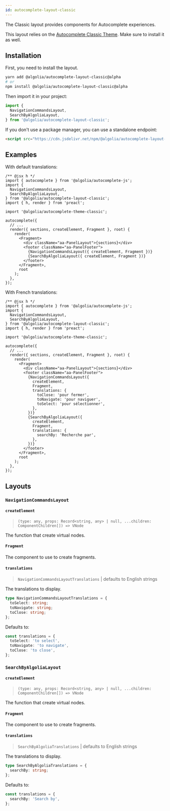 ```yaml
---
id: autocomplete-layout-classic
---
```


The Classic layout provides components for Autocomplete experiences.

This layout relies on the [Autocomplete Classic Theme](autocomplete-theme-classic). Make sure to install it as well.

## Installation

First, you need to install the layout.

```bash
yarn add @algolia/autocomplete-layout-classic@alpha
# or
npm install @algolia/autocomplete-layout-classic@alpha
```

Then import it in your project:

```js
import {
  NavigationCommandsLayout,
  SearchByAlgoliaLayout,
} from '@algolia/autocomplete-layout-classic';
```

If you don't use a package manager, you can use a standalone endpoint:

```html
<script src="https://cdn.jsdelivr.net/npm/@algolia/autocomplete-layout-classic@alpha"></script>
```

## Examples

With default translations:

```tsx
/** @jsx h */
import { autocomplete } from '@algolia/autocomplete-js';
import {
  NavigationCommandsLayout,
  SearchByAlgoliaLayout,
} from '@algolia/autocomplete-layout-classic';
import { h, render } from 'preact';

import '@algolia/autocomplete-theme-classic';

autocomplete({
  // ...
  render({ sections, createElement, Fragment }, root) {
    render(
      <Fragment>
        <div className="aa-PanelLayout">{sections}</div>
        <footer className="aa-PanelFooter">
          {NavigationCommandsLayout({ createElement, Fragment })}
          {SearchByAlgoliaLayout({ createElement, Fragment })}
        </footer>
      </Fragment>,
      root
    );
  },
});
```

With French translations:

```tsx
/** @jsx h */
import { autocomplete } from '@algolia/autocomplete-js';
import {
  NavigationCommandsLayout,
  SearchByAlgoliaLayout,
} from '@algolia/autocomplete-layout-classic';
import { h, render } from 'preact';

import '@algolia/autocomplete-theme-classic';

autocomplete({
  // ...
  render({ sections, createElement, Fragment }, root) {
    render(
      <Fragment>
        <div className="aa-PanelLayout">{sections}</div>
        <footer className="aa-PanelFooter">
          {NavigationCommandsLayout({
            createElement,
            Fragment,
            translations: {
              toClose: 'pour fermer',
              toNavigate: 'pour naviguer',
              toSelect: 'pour sélectionner',
            },
          })}
          {SearchByAlgoliaLayout({
            createElement,
            Fragment,
            translations: {
              searchBy: 'Recherche par',
            },
          })}
        </footer>
      </Fragment>,
      root
    );
  },
});
```

## Layouts

### `NavigationCommandsLayout`

#### `createElement`

> `(type: any, props: Record<string, any> | null, ...children: ComponentChildren[]) => VNode`

The function that create virtual nodes.

#### `Fragment`

The component to use to create fragments.

#### `translations`

> `NavigationCommandsLayoutTranslations` | defaults to English strings

The translations to display.

```ts
type NavigationCommandsLayoutTranslations = {
  toSelect: string;
  toNavigate: string;
  toClose: string;
};
```

Defaults to:

```ts
const translations = {
  toSelect: 'to select',
  toNavigate: 'to navigate',
  toClose: 'to close',
};
```

### `SearchByAlgoliaLayout`

#### `createElement`

> `(type: any, props: Record<string, any> | null, ...children: ComponentChildren[]) => VNode`

The function that create virtual nodes.

#### `Fragment`

The component to use to create fragments.

#### `translations`

> `SearchByAlgoliaTranslations` | defaults to English strings

The translations to display.

```ts
type SearchByAlgoliaTranslations = {
  searchBy: string;
};
```

Defaults to:

```ts
const translations = {
  searchBy: 'Search by',
};
```
